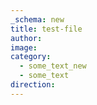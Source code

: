 ```yaml
---
_schema: new
title: test-file
author:
image:
category:
  - some_text_new
  - some_text
direction:
---
```


